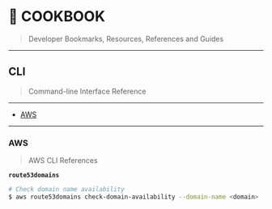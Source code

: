 # 📔 COOKBOOK

> Developer Bookmarks, Resources, References and Guides

---

## CLI

> Command-line Interface Reference

---

* [AWS]()

---

### AWS

> AWS CLI References

__`route53domains`__

```bash
# Check domain name availability
$ aws route53domains check-domain-availability --domain-name <domain>
```

